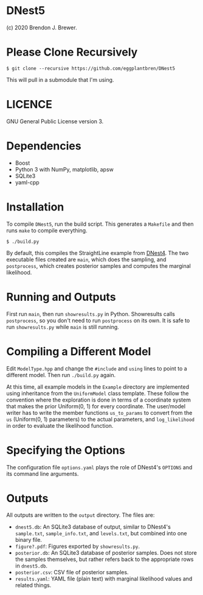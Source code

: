 DNest5
======

(c) 2020 Brendon J. Brewer.

Please Clone Recursively
========================

`$ git clone --recursive https://github.com/eggplantbren/DNest5`

This will pull in a submodule that I'm using.

LICENCE
=======

GNU General Public License version 3.

Dependencies
============

* Boost
* Python 3 with NumPy, matplotlib, apsw
* SQLite3
* yaml-cpp

Installation
============

To compile `DNest5`, run the build script. This generates a `Makefile` and
then runs `make` to compile everything.

`$ ./build.py`

By default, this compiles the StraightLine example from
<a href="https://www.jstatsoft.org/index.php/jss/article/view/v086i07/v86i07.pdf" target="_blank" rel="noopener noreferrer">DNest4</a>. The two executable
files created are `main`, which does the sampling, and `postprocess`, which
creates posterior samples and computes the marginal likelihood.

Running and Outputs
===================

First run `main`, then run `showresults.py` in Python. Showresults calls
`postprocess`, so you don't need to run `postprocess` on its own. It is safe
to run `showresults.py` while `main` is still running.

Compiling a Different Model
===========================

Edit `ModelType.hpp` and change the `#include` and `using` lines
to point to a different model. Then run `./build.py` again.

At this time, all example models in the `Example` directory are implemented
using inheritance from the `UniformModel` class template.
These follow the convention where the exploration is done in terms of a coordinate system that makes the prior Uniform(0, 1) for every coordinate.
The user/model writer has to write the member functions `us_to_params` to
convert from the `us` (Uniform(0, 1) parameters) to the actual parameters,
and `log_likelihood` in order to evaluate the likelihood function.

Specifying the Options
======================

The configuration file `options.yaml` plays the role of DNest4's `OPTIONS`
and its command line arguments.

Outputs
=======

All outputs are written to the `output` directory. The files are:

* `dnest5.db`: An SQLite3 database of output, similar to DNest4's `sample.txt`,
    `sample_info.txt`, and `levels.txt`, but combined into one binary file.
* `figure?.pdf`: Figures exported by `showresults.py`.
* `posterior.db`: An SQLite3 database of posterior samples. Does not store
    the samples themselves, but rather refers back to the appropriate rows
    in `dnest5.db`.
* `posterior.csv`: CSV file of posterior samples.
* `results.yaml`: YAML file (plain text) with marginal likelihood values and
    related things.
